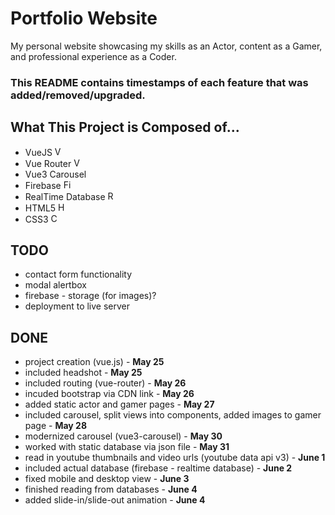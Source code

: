 # Portfolio Website

My personal website showcasing my skills as an Actor, content as a Gamer, and professional experience as a Coder.

### This README contains timestamps of each feature that was added/removed/upgraded.

## What This Project is Composed of...
- VueJS <img src='https://static-00.iconduck.com/assets.00/vue-js-icon-512x442-k8qh9h45.png' alt="VueJS" width="15px"/>
- Vue Router <img src='https://user-images.githubusercontent.com/7110136/29002858-a09570d2-7ab4-11e7-8faa-5dd6d4458b0d.png' alt='Vue Router' width='15px' />
- Vue3 Carousel
- Firebase <img src='https://upload.wikimedia.org/wikipedia/commons/thumb/c/cf/Firebase_icon.svg/1200px-Firebase_icon.svg.png' alt='Firebase' width='15px' />
- RealTime Database <img src='https://firebase.google.com/static/images/products/icons/build_realtime_database.svg' alt='RealTime Database' width='15px'/>
- HTML5 <img src='https://cdn-icons-png.flaticon.com/512/732/732212.png' alt='HTML5' width='15px'/>
- CSS3 <img src='https://cdn-icons-png.flaticon.com/512/732/732190.png' alt='CSS3' width='15px' />




## TODO
- contact form functionality
- modal alertbox 
- firebase - storage (for images)?
- deployment to live server

## DONE
- project creation (vue.js) - **May 25**
- included headshot - **May 25**
- included routing (vue-router) - **May 26**
- incuded bootstrap via CDN link - **May 26**
- added static actor and gamer pages - **May 27**
- included carousel, split views into components, added images to gamer page - **May 28**
- modernized carousel (vue3-carousel) - **May 30**
- worked with static database via json file - **May 31** 
- read in youtube thumbnails and video urls (youtube data api v3) - **June 1**
- included actual database (firebase - realtime database) - **June 2**
- fixed mobile and desktop view - **June 3**
- finished reading from databases - **June 4**
- added slide-in/slide-out animation - **June 4**
